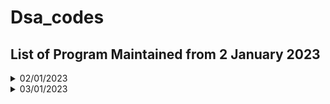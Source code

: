 # Dsa_codes

## List of Program Maintained from 2 January 2023

<details>
<summary>
02/01/2023
</summary>

- [Word Pattern](https://leetcode.com/problems/word-pattern/)  
- [Detect Capital](https://leetcode.com/problems/detect-capital/)
</details>

<details>
<summary>
03/01/2023
</summary>

- [Delete Column to Make Sorted](https://leetcode.com/problems/delete-columns-to-make-sorted/)
</details>
